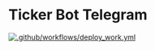 # Ticker Bot Telegram


[![.github/workflows/deploy_work.yml](https://github.com/Pavel-Burdakov/Ticker-Bot/actions/workflows/deploy_work.yml/badge.svg?branch=main)](https://github.com/Pavel-Burdakov/Ticker-Bot/actions/workflows/deploy_work.yml)
